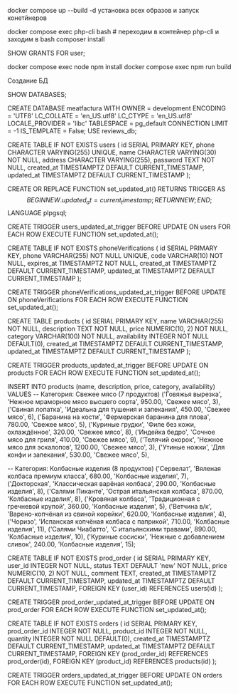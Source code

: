 docker compose up --build -d установка всех образов и запуск конетйнеров

docker compose exec php-cli bash # переходим в контейнер php-cli и заходим в bash
composer install

SHOW GRANTS FOR user;

docker compose exec node npm install
docker compose exec npm run build

Создание БД

SHOW DATABASES;

CREATE DATABASE meatfactura
    WITH
    OWNER = development
    ENCODING = 'UTF8'
    LC_COLLATE = 'en_US.utf8'
    LC_CTYPE = 'en_US.utf8'
    LOCALE_PROVIDER = 'libc'
    TABLESPACE = pg_default
    CONNECTION LIMIT = -1
    IS_TEMPLATE = False;
USE reviews_db;

CREATE TABLE IF NOT EXISTS users (
    id SERIAL PRIMARY KEY,
    phone CHARACTER VARYING(255) UNIQUE,
    name CHARACTER VARYING(30) NOT NULL,
    address CHARACTER VARYING(255),
    password TEXT NOT NULL,
    created_at TIMESTAMPTZ DEFAULT CURRENT_TIMESTAMP,
    updated_at TIMESTAMPTZ DEFAULT CURRENT_TIMESTAMP
);

CREATE OR REPLACE FUNCTION set_updated_at()
RETURNS TRIGGER AS $$
BEGIN
    NEW.updated_at = current_timestamp;
    RETURN NEW;
END;
$$ LANGUAGE plpgsql;

CREATE TRIGGER users_updated_at_trigger
BEFORE UPDATE ON users
FOR EACH ROW
EXECUTE FUNCTION set_updated_at();

CREATE TABLE IF NOT EXISTS phoneVerifications (
    id SERIAL PRIMARY KEY,
    phone VARCHAR(255) NOT NULL UNIQUE,
    code VARCHAR(10) NOT NULL,
    expires_at TIMESTAMPTZ NOT NULL,
    created_at TIMESTAMPTZ DEFAULT CURRENT_TIMESTAMP,
    updated_at TIMESTAMPTZ DEFAULT CURRENT_TIMESTAMP
);

CREATE TRIGGER phoneVerifications_updated_at_trigger
BEFORE UPDATE ON phoneVerifications
FOR EACH ROW
EXECUTE FUNCTION set_updated_at();

CREATE TABLE products (
    id SERIAL PRIMARY KEY,
    name VARCHAR(255) NOT NULL,
    description TEXT NOT NULL,
    price NUMERIC(10, 2) NOT NULL,
    category VARCHAR(100) NOT NULL,
    availability INTEGER NOT NULL DEFAULT(0),
    created_at TIMESTAMPTZ DEFAULT CURRENT_TIMESTAMP,
    updated_at TIMESTAMPTZ DEFAULT CURRENT_TIMESTAMP
);

CREATE TRIGGER products_updated_at_trigger
BEFORE UPDATE ON products
FOR EACH ROW
EXECUTE FUNCTION set_updated_at();

INSERT INTO products (name, description, price, category, availability)
VALUES
-- Категория: Свежее мясо (7 продуктов)
('Говяжья вырезка', 'Нежное мраморное мясо высшего сорта', 950.00, 'Свежее мясо', 3),
('Свиная лопатка', 'Идеальна для тушения и запекания', 450.00, 'Свежее мясо', 6),
('Баранина на кости', 'Фермерская баранина для плова', 780.00, 'Свежее мясо', 5),
('Куриные грудки', 'Филе без кожи, охлаждённое', 320.00, 'Свежее мясо', 8),
('Индейка бедро', 'Сочное мясо для гриля', 410.00, 'Свежее мясо', 9),
('Телячий окорок', 'Нежное мясо для эскалопов', 1200.00, 'Свежее мясо', 3),
('Утиные ножки', 'Для конфи и запекания', 530.00, 'Свежее мясо', 5),

-- Категория: Колбасные изделия (8 продуктов)
('Сервелат', 'Вяленая колбаса премиум класса', 680.00, 'Колбасные изделия', 7),
('Докторская', 'Классическая варёная колбаса', 290.00, 'Колбасные изделия', 8),
('Салями Пиканте', 'Острая итальянская колбаса', 870.00, 'Колбасные изделия', 8),
('Кровяная колбаса', 'Традиционная с гречневой крупой', 360.00, 'Колбасные изделия', 5),
('Ветчина в/к', 'Варено-копчёная из свиной корейки', 620.00, 'Колбасные изделия', 4),
('Чоризо', 'Испанская копчёная колбаса с паприкой', 710.00, 'Колбасные изделия', 11),
('Салями Чиабатто', 'С итальянскими травами', 890.00, 'Колбасные изделия', 10),
('Куриные сосиски', 'Нежные с добавлением сливок', 240.00, 'Колбасные изделия', 15);

CREATE TABLE IF NOT EXISTS prod_order (
    id SERIAL PRIMARY KEY,
    user_id INTEGER NOT NULL,
    status TEXT DEFAULT 'new' NOT NULL,
    price NUMERIC(10, 2) NOT NULL,
    comment TEXT,
    created_at TIMESTAMPTZ DEFAULT CURRENT_TIMESTAMP,
    updated_at TIMESTAMPTZ DEFAULT CURRENT_TIMESTAMP,
    FOREIGN KEY (user_id) REFERENCES users(id)
);

CREATE TRIGGER prod_order_updated_at_trigger
BEFORE UPDATE ON prod_order
FOR EACH ROW
EXECUTE FUNCTION set_updated_at();

CREATE TABLE IF NOT EXISTS orders (
    id SERIAL PRIMARY KEY,
    prod_order_id INTEGER NOT NULL,
    product_id INTEGER NOT NULL,
    quantity INTEGER NOT NULL DEFAULT(0),
    created_at TIMESTAMPTZ DEFAULT CURRENT_TIMESTAMP,
    updated_at TIMESTAMPTZ DEFAULT CURRENT_TIMESTAMP,
    FOREIGN KEY (prod_order_id) REFERENCES prod_order(id),
    FOREIGN KEY (product_id) REFERENCES products(id)
);

CREATE TRIGGER orders_updated_at_trigger
BEFORE UPDATE ON orders
FOR EACH ROW
EXECUTE FUNCTION set_updated_at();